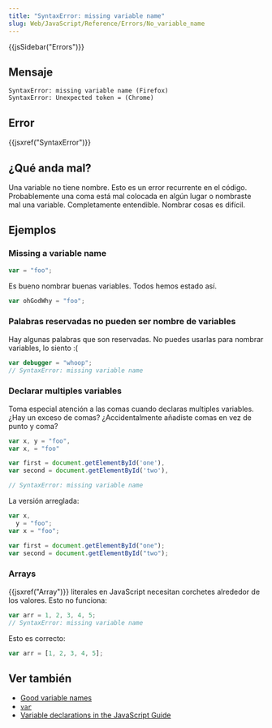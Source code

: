 ```yaml
---
title: "SyntaxError: missing variable name"
slug: Web/JavaScript/Reference/Errors/No_variable_name
---
```


{{jsSidebar("Errors")}}

## Mensaje

```
SyntaxError: missing variable name (Firefox)
SyntaxError: Unexpected token = (Chrome)
```

## Error

{{jsxref("SyntaxError")}}

## ¿Qué anda mal?

Una variable no tiene nombre. Esto es un error recurrente en el código. Probablemente una coma está mal colocada en algún lugar o nombraste mal una variable. Completamente entendible. Nombrar cosas es difícil.

## Ejemplos

### Missing a variable name

```js example-bad
var = "foo";
```

Es bueno nombrar buenas variables. Todos hemos estado así.

```js example-good
var ohGodWhy = "foo";
```

### Palabras reservadas no pueden ser nombre de variables

Hay algunas palabras que son reservadas. No puedes usarlas para nombrar variables, lo siento :(

```js example-bad
var debugger = "whoop";
// SyntaxError: missing variable name
```

### Declarar multiples variables

Toma especial atención a las comas cuando declaras multiples variables. ¿Hay un exceso de comas? ¿Accidentalmente añadiste comas en vez de punto y coma?

```js example-bad
var x, y = "foo",
var x, = "foo"

var first = document.getElementById('one'),
var second = document.getElementById('two'),

// SyntaxError: missing variable name
```

La versión arreglada:

```js example-good
var x,
  y = "foo";
var x = "foo";

var first = document.getElementById("one");
var second = document.getElementById("two");
```

### Arrays

{{jsxref("Array")}} literales en JavaScript necesitan corchetes alrededor de los valores. Esto no funciona:

```js example-bad
var arr = 1, 2, 3, 4, 5;
// SyntaxError: missing variable name
```

Esto es correcto:

```js example-good
var arr = [1, 2, 3, 4, 5];
```

## Ver también

- [Good variable names](http://wiki.c2.com/?GoodVariableNames)
- [`var`](/es/docs/Web/JavaScript/Reference/Statements/var)
- [Variable declarations in the JavaScript Guide](/es/docs/Web/JavaScript/Guide/Grammar_and_types#Declarations)
